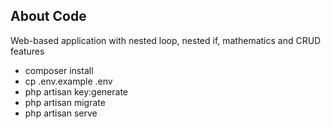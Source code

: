 ## About Code

Web-based application with nested loop, nested if, mathematics and CRUD features

- composer install
- cp .env.example .env
- php artisan key:generate
- php artisan migrate
- php artisan serve
